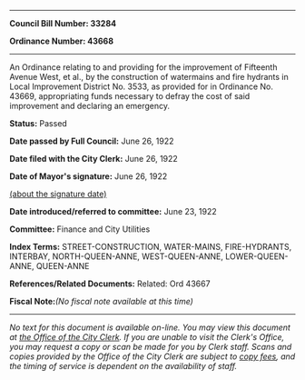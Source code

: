 

********

**Council Bill Number: 33284**
   
**Ordinance Number: 43668**
********

 An Ordinance relating to and providing for the improvement of Fifteenth Avenue West, et al., by the construction of watermains and fire hydrants in Local Improvement District No. 3533, as provided for in Ordinance No. 43669, appropriating funds necessary to defray the cost of said improvement and declaring an emergency.

**Status:** Passed
   
**Date passed by Full Council:** June 26, 1922
   
**Date filed with the City Clerk:** June 26, 1922
   
**Date of Mayor's signature:** June 26, 1922
   
[(about the signature date)](/~public/approvaldate.htm)
   
   
   
**Date introduced/referred to committee:** June 23, 1922
   
**Committee:** Finance and City Utilities
   
   
**Index Terms:** STREET-CONSTRUCTION, WATER-MAINS, FIRE-HYDRANTS, INTERBAY, NORTH-QUEEN-ANNE, WEST-QUEEN-ANNE, LOWER-QUEEN-ANNE, QUEEN-ANNE

**References/Related Documents:** Related: Ord 43667

**Fiscal Note:**_(No fiscal note available at this time)_
********

_No text for this document is available on-line. You may view this document at [the Office of the City Clerk](http://www.seattle.gov/leg/clerk/contactUs.htm). If you are unable to visit the Clerk's Office, you may request a copy or scan be made for you by Clerk staff. Scans and copies provided by the Office of the City Clerk are subject to [copy fees](http://clerk.seattle.gov/~public/clerkfees.htm), and the timing of service is dependent on the availability of staff._

